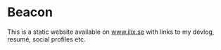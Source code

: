 # Beacon

This is a static website available on www.ilix.se with links to my devlog, resumé, social profiles etc.

